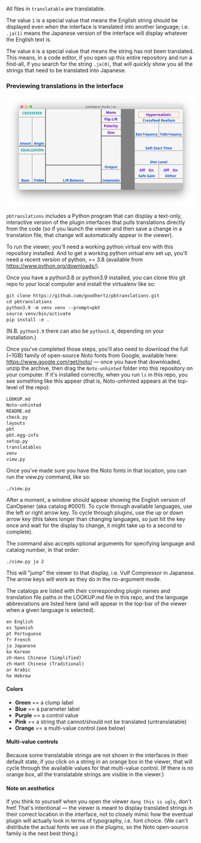 All files in `translatable` are translatable.

The value `1` is a special value that means the English string should be displayed even when the interface is translated into another language; i.e. `.ja(1)` means the Japanese version of the interface will display whatever the English text is.

The value `0` is a special value that means the string has not been translated. This means, in a code editor, if you open up this entire repository and run a find-all, if you search for the string `.ja(0)`, that will quickly show you all the strings that need to be translated into Japanese.

### Previewing translations in the interface

![](viewer-screenshot.png)

`pbtranslations` includes a Python program that can display a text-only, interactive version of the plugin interfaces that pulls translations directly from the code (so if you launch the viewer and then save a change in a translation file, that change will automatically appear in the viewer).

To run the viewer, you'll need a working python virtual env with this repository installed. And to get a working python virtual env set up, you'll need a recent version of python, >= 3.8 (available from https://www.python.org/downloads/).

Once you have a python3.8 or python3.9 installed, you can clone this git repo to your local computer and install the virtualenv like so: 

```
git clone https://github.com/goodhertz/pbtranslations.git
cd pbtranslations
python3.9 -m venv venv --prompt=pbt
source venv/bin/activate
pip install -e .
```

(N.B. `python3.9` there can also be `python3.8`, depending on your installation.)

Once you've completed those steps, you'll also need to download the full (~1GB) family of open-source Noto fonts from Google, available here: https://www.google.com/get/noto/ — once you have that downloaded, unzip the archive, then drag the `Noto-unhinted` folder into this repository on your computer. If it's installed correctly, when you run `ls` in this repo, you see something like this appear (that is, Noto-unhinted appears at the top-level of the repo):

```
LOOKUP.md
Noto-unhinted
README.md
check.py
layouts
pbt
pbt.egg-info
setup.py
translatables
venv
view.py
```

Once you've made sure you have the Noto fonts in that location, you can run the view.py command, like so:

```
./view.py
```

After a moment, a window should appear showing the English version of CanOpener (aka catalog #0001). To cycle through available languages, use the left or right arrow key. To cycle through plugins, use the up or down arrow key (this takes longer than changing languages, so just hit the key once and wait for the display to change, it might take up to a second to complete).

The command also accepts optional arguments for specifying language and catalog number, in that order:

```
./view.py ja 2
```

This will "jump" the viewer to that display, i.e. Vulf Compressor in Japanese. The arrow keys will work as they do in the no-argument mode.

The catalogs are listed with their corresponding plugin names and translation file paths in the LOOKUP.md file in this repo, and the language abbreviations are listed here (and will appear in the top-bar of the viewer when a given language is selected).

```
en English
es Spanish
pt Portuguese
fr French
ja Japanese
ko Korean
zh-Hans Chinese (Simplified)
zh-Hant Chinese (Traditional)
ar Arabic
he Hebrew
```

#### Colors

- __Green__ == a clump label
- __Blue__ == a parameter label
- __Purple__ == a control value
- __Pink__ == a string that cannot/should not be translated (untranslatable)
- __Orange__ == a multi-value control (see below)

#### Multi-value controls

Because some translatable strings are not shown in the interfaces in their default state, if you click on a string in an orange box in the viewer, that will cycle through the available values for that multi-value control. (If there is no orange box, all the translatable strings are visible in the viewer.)

#### Note on aesthetics

If you think to yourself when you open the viewer `dang this is ugly`, don't fret! That's intentional — the viewer is meant to display translated strings in their correct location in the interface, not to closely mimic how the eventual plugin will actually look in terms of typography, i.e. font choice. (We can't distribute the actual fonts we use in the plugins, so the Noto open-source family is the next best thing.)